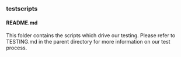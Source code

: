 ### testscripts

#### README.md

This folder contains the scripts which drive our testing. Please refer to TESTING.md in the parent directory for more information on our test process.